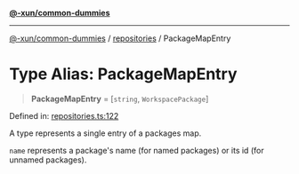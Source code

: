 [**@-xun/common-dummies**](../../README.md)

***

[@-xun/common-dummies](../../README.md) / [repositories](../README.md) / PackageMapEntry

# Type Alias: PackageMapEntry

> **PackageMapEntry** = \[`string`, `WorkspacePackage`\]

Defined in: [repositories.ts:122](https://github.com/Xunnamius/test-utils/blob/a6940723f903a76847f30627882e739f3d60ca52/packages/common-dummies/src/repositories.ts#L122)

A type represents a single entry of a packages map.

`name` represents a package's name (for named packages) or its id (for
unnamed packages).

